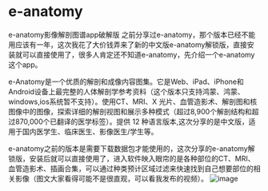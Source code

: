 # e-anatomy
e-anatomy影像解剖图谱app破解版
之前分享过e-anatomy，那个版本已经不能用应该有一年，这次我花了大价钱弄来了新的中文版e-anatomy解锁版，直接安装就可以直接使用了，很多人肯定还不知道e-anatomy，先介绍一个e-anatomy 这个app。

e-Anatomy是一个优质的解剖和成像内容图集。它是Web、iPad、iPhone和Android设备上最完整的人体解剖学参考资料（这个版本只支持鸿蒙、鸿蒙、windows,ios系统暂不支持）。使用CT、MRI、X 光片、血管造影术、解剖图和核图像中的图像，探索详细的解剖视图和展示多种模式（超过8,900个解剖结构和超过870,000个已翻译的医学标签）。提供 12 种语言版本,这次分享的是中文版，适用于国内医学生、临床医生、影像医生/学生等。

e-anatomy之前的版本是需要下载数据包才能使用的，这次分享的e-anatomy解锁版，安装后就可以直接使用了，进入软件映入眼帘的是各种部位的CT、MRI、血管造影术、插画合集，可以通过种类预计区域过滤来快速找到自己想要部位的相关影像（图文大家看得可能不是很直观，可以看我发布的视频）。
![image](https://imgs.mznzd.com/imgs/1701/1.jpg) 
